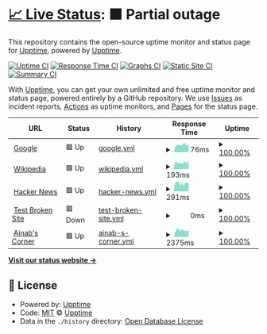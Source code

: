 # [📈 Live Status](https://demo.upptime.js.org): <!--live status--> **🟧 Partial outage**

This repository contains the open-source uptime monitor and status page for [Upptime](https://upptime.js.org), powered by [Upptime](https://github.com/upptime/upptime).

[![Uptime CI](https://github.com/drikusroor/upptime/workflows/Uptime%20CI/badge.svg)](https://github.com/drikusroor/upptime/actions?query=workflow%3A%22Uptime+CI%22)
[![Response Time CI](https://github.com/drikusroor/upptime/workflows/Response%20Time%20CI/badge.svg)](https://github.com/drikusroor/upptime/actions?query=workflow%3A%22Response+Time+CI%22)
[![Graphs CI](https://github.com/drikusroor/upptime/workflows/Graphs%20CI/badge.svg)](https://github.com/drikusroor/upptime/actions?query=workflow%3A%22Graphs+CI%22)
[![Static Site CI](https://github.com/drikusroor/upptime/workflows/Static%20Site%20CI/badge.svg)](https://github.com/drikusroor/upptime/actions?query=workflow%3A%22Static+Site+CI%22)
[![Summary CI](https://github.com/drikusroor/upptime/workflows/Summary%20CI/badge.svg)](https://github.com/drikusroor/upptime/actions?query=workflow%3A%22Summary+CI%22)

With [Upptime](https://upptime.js.org), you can get your own unlimited and free uptime monitor and status page, powered entirely by a GitHub repository. We use [Issues](https://github.com/upptime/upptime/issues) as incident reports, [Actions](https://github.com/drikusroor/upptime/actions) as uptime monitors, and [Pages](https://demo.upptime.js.org) for the status page.

<!--start: status pages-->
<!-- This summary is generated by Upptime (https://github.com/upptime/upptime) -->
<!-- Do not edit this manually, your changes will be overwritten -->
<!-- prettier-ignore -->
| URL | Status | History | Response Time | Uptime |
| --- | ------ | ------- | ------------- | ------ |
| <img alt="" src="https://favicons.githubusercontent.com/www.google.com" height="13"> [Google](https://www.google.com) | 🟩 Up | [google.yml](https://github.com/drikusroor/downntime/commits/HEAD/history/google.yml) | <details><summary><img alt="Response time graph" src="./graphs/google/response-time-week.png" height="20"> 76ms</summary><br><a href="https://drikusroor.github.io/downntime/history/google"><img alt="Response time 77" src="https://img.shields.io/endpoint?url=https%3A%2F%2Fraw.githubusercontent.com%2Fdrikusroor%2Fdownntime%2FHEAD%2Fapi%2Fgoogle%2Fresponse-time.json"></a><br><a href="https://drikusroor.github.io/downntime/history/google"><img alt="24-hour response time 79" src="https://img.shields.io/endpoint?url=https%3A%2F%2Fraw.githubusercontent.com%2Fdrikusroor%2Fdownntime%2FHEAD%2Fapi%2Fgoogle%2Fresponse-time-day.json"></a><br><a href="https://drikusroor.github.io/downntime/history/google"><img alt="7-day response time 76" src="https://img.shields.io/endpoint?url=https%3A%2F%2Fraw.githubusercontent.com%2Fdrikusroor%2Fdownntime%2FHEAD%2Fapi%2Fgoogle%2Fresponse-time-week.json"></a><br><a href="https://drikusroor.github.io/downntime/history/google"><img alt="30-day response time 77" src="https://img.shields.io/endpoint?url=https%3A%2F%2Fraw.githubusercontent.com%2Fdrikusroor%2Fdownntime%2FHEAD%2Fapi%2Fgoogle%2Fresponse-time-month.json"></a><br><a href="https://drikusroor.github.io/downntime/history/google"><img alt="1-year response time 77" src="https://img.shields.io/endpoint?url=https%3A%2F%2Fraw.githubusercontent.com%2Fdrikusroor%2Fdownntime%2FHEAD%2Fapi%2Fgoogle%2Fresponse-time-year.json"></a></details> | <details><summary><a href="https://drikusroor.github.io/downntime/history/google">100.00%</a></summary><a href="https://drikusroor.github.io/downntime/history/google"><img alt="All-time uptime 100.00%" src="https://img.shields.io/endpoint?url=https%3A%2F%2Fraw.githubusercontent.com%2Fdrikusroor%2Fdownntime%2FHEAD%2Fapi%2Fgoogle%2Fuptime.json"></a><br><a href="https://drikusroor.github.io/downntime/history/google"><img alt="24-hour uptime 100.00%" src="https://img.shields.io/endpoint?url=https%3A%2F%2Fraw.githubusercontent.com%2Fdrikusroor%2Fdownntime%2FHEAD%2Fapi%2Fgoogle%2Fuptime-day.json"></a><br><a href="https://drikusroor.github.io/downntime/history/google"><img alt="7-day uptime 100.00%" src="https://img.shields.io/endpoint?url=https%3A%2F%2Fraw.githubusercontent.com%2Fdrikusroor%2Fdownntime%2FHEAD%2Fapi%2Fgoogle%2Fuptime-week.json"></a><br><a href="https://drikusroor.github.io/downntime/history/google"><img alt="30-day uptime 100.00%" src="https://img.shields.io/endpoint?url=https%3A%2F%2Fraw.githubusercontent.com%2Fdrikusroor%2Fdownntime%2FHEAD%2Fapi%2Fgoogle%2Fuptime-month.json"></a><br><a href="https://drikusroor.github.io/downntime/history/google"><img alt="1-year uptime 100.00%" src="https://img.shields.io/endpoint?url=https%3A%2F%2Fraw.githubusercontent.com%2Fdrikusroor%2Fdownntime%2FHEAD%2Fapi%2Fgoogle%2Fuptime-year.json"></a></details>
| <img alt="" src="https://favicons.githubusercontent.com/en.wikipedia.org" height="13"> [Wikipedia](https://en.wikipedia.org) | 🟩 Up | [wikipedia.yml](https://github.com/drikusroor/downntime/commits/HEAD/history/wikipedia.yml) | <details><summary><img alt="Response time graph" src="./graphs/wikipedia/response-time-week.png" height="20"> 193ms</summary><br><a href="https://drikusroor.github.io/downntime/history/wikipedia"><img alt="Response time 242" src="https://img.shields.io/endpoint?url=https%3A%2F%2Fraw.githubusercontent.com%2Fdrikusroor%2Fdownntime%2FHEAD%2Fapi%2Fwikipedia%2Fresponse-time.json"></a><br><a href="https://drikusroor.github.io/downntime/history/wikipedia"><img alt="24-hour response time 167" src="https://img.shields.io/endpoint?url=https%3A%2F%2Fraw.githubusercontent.com%2Fdrikusroor%2Fdownntime%2FHEAD%2Fapi%2Fwikipedia%2Fresponse-time-day.json"></a><br><a href="https://drikusroor.github.io/downntime/history/wikipedia"><img alt="7-day response time 193" src="https://img.shields.io/endpoint?url=https%3A%2F%2Fraw.githubusercontent.com%2Fdrikusroor%2Fdownntime%2FHEAD%2Fapi%2Fwikipedia%2Fresponse-time-week.json"></a><br><a href="https://drikusroor.github.io/downntime/history/wikipedia"><img alt="30-day response time 242" src="https://img.shields.io/endpoint?url=https%3A%2F%2Fraw.githubusercontent.com%2Fdrikusroor%2Fdownntime%2FHEAD%2Fapi%2Fwikipedia%2Fresponse-time-month.json"></a><br><a href="https://drikusroor.github.io/downntime/history/wikipedia"><img alt="1-year response time 242" src="https://img.shields.io/endpoint?url=https%3A%2F%2Fraw.githubusercontent.com%2Fdrikusroor%2Fdownntime%2FHEAD%2Fapi%2Fwikipedia%2Fresponse-time-year.json"></a></details> | <details><summary><a href="https://drikusroor.github.io/downntime/history/wikipedia">100.00%</a></summary><a href="https://drikusroor.github.io/downntime/history/wikipedia"><img alt="All-time uptime 100.00%" src="https://img.shields.io/endpoint?url=https%3A%2F%2Fraw.githubusercontent.com%2Fdrikusroor%2Fdownntime%2FHEAD%2Fapi%2Fwikipedia%2Fuptime.json"></a><br><a href="https://drikusroor.github.io/downntime/history/wikipedia"><img alt="24-hour uptime 100.00%" src="https://img.shields.io/endpoint?url=https%3A%2F%2Fraw.githubusercontent.com%2Fdrikusroor%2Fdownntime%2FHEAD%2Fapi%2Fwikipedia%2Fuptime-day.json"></a><br><a href="https://drikusroor.github.io/downntime/history/wikipedia"><img alt="7-day uptime 100.00%" src="https://img.shields.io/endpoint?url=https%3A%2F%2Fraw.githubusercontent.com%2Fdrikusroor%2Fdownntime%2FHEAD%2Fapi%2Fwikipedia%2Fuptime-week.json"></a><br><a href="https://drikusroor.github.io/downntime/history/wikipedia"><img alt="30-day uptime 100.00%" src="https://img.shields.io/endpoint?url=https%3A%2F%2Fraw.githubusercontent.com%2Fdrikusroor%2Fdownntime%2FHEAD%2Fapi%2Fwikipedia%2Fuptime-month.json"></a><br><a href="https://drikusroor.github.io/downntime/history/wikipedia"><img alt="1-year uptime 100.00%" src="https://img.shields.io/endpoint?url=https%3A%2F%2Fraw.githubusercontent.com%2Fdrikusroor%2Fdownntime%2FHEAD%2Fapi%2Fwikipedia%2Fuptime-year.json"></a></details>
| <img alt="" src="https://favicons.githubusercontent.com/news.ycombinator.com" height="13"> [Hacker News](https://news.ycombinator.com) | 🟩 Up | [hacker-news.yml](https://github.com/drikusroor/downntime/commits/HEAD/history/hacker-news.yml) | <details><summary><img alt="Response time graph" src="./graphs/hacker-news/response-time-week.png" height="20"> 291ms</summary><br><a href="https://drikusroor.github.io/downntime/history/hacker-news"><img alt="Response time 355" src="https://img.shields.io/endpoint?url=https%3A%2F%2Fraw.githubusercontent.com%2Fdrikusroor%2Fdownntime%2FHEAD%2Fapi%2Fhacker-news%2Fresponse-time.json"></a><br><a href="https://drikusroor.github.io/downntime/history/hacker-news"><img alt="24-hour response time 218" src="https://img.shields.io/endpoint?url=https%3A%2F%2Fraw.githubusercontent.com%2Fdrikusroor%2Fdownntime%2FHEAD%2Fapi%2Fhacker-news%2Fresponse-time-day.json"></a><br><a href="https://drikusroor.github.io/downntime/history/hacker-news"><img alt="7-day response time 291" src="https://img.shields.io/endpoint?url=https%3A%2F%2Fraw.githubusercontent.com%2Fdrikusroor%2Fdownntime%2FHEAD%2Fapi%2Fhacker-news%2Fresponse-time-week.json"></a><br><a href="https://drikusroor.github.io/downntime/history/hacker-news"><img alt="30-day response time 355" src="https://img.shields.io/endpoint?url=https%3A%2F%2Fraw.githubusercontent.com%2Fdrikusroor%2Fdownntime%2FHEAD%2Fapi%2Fhacker-news%2Fresponse-time-month.json"></a><br><a href="https://drikusroor.github.io/downntime/history/hacker-news"><img alt="1-year response time 355" src="https://img.shields.io/endpoint?url=https%3A%2F%2Fraw.githubusercontent.com%2Fdrikusroor%2Fdownntime%2FHEAD%2Fapi%2Fhacker-news%2Fresponse-time-year.json"></a></details> | <details><summary><a href="https://drikusroor.github.io/downntime/history/hacker-news">100.00%</a></summary><a href="https://drikusroor.github.io/downntime/history/hacker-news"><img alt="All-time uptime 100.00%" src="https://img.shields.io/endpoint?url=https%3A%2F%2Fraw.githubusercontent.com%2Fdrikusroor%2Fdownntime%2FHEAD%2Fapi%2Fhacker-news%2Fuptime.json"></a><br><a href="https://drikusroor.github.io/downntime/history/hacker-news"><img alt="24-hour uptime 100.00%" src="https://img.shields.io/endpoint?url=https%3A%2F%2Fraw.githubusercontent.com%2Fdrikusroor%2Fdownntime%2FHEAD%2Fapi%2Fhacker-news%2Fuptime-day.json"></a><br><a href="https://drikusroor.github.io/downntime/history/hacker-news"><img alt="7-day uptime 100.00%" src="https://img.shields.io/endpoint?url=https%3A%2F%2Fraw.githubusercontent.com%2Fdrikusroor%2Fdownntime%2FHEAD%2Fapi%2Fhacker-news%2Fuptime-week.json"></a><br><a href="https://drikusroor.github.io/downntime/history/hacker-news"><img alt="30-day uptime 99.95%" src="https://img.shields.io/endpoint?url=https%3A%2F%2Fraw.githubusercontent.com%2Fdrikusroor%2Fdownntime%2FHEAD%2Fapi%2Fhacker-news%2Fuptime-month.json"></a><br><a href="https://drikusroor.github.io/downntime/history/hacker-news"><img alt="1-year uptime 100.00%" src="https://img.shields.io/endpoint?url=https%3A%2F%2Fraw.githubusercontent.com%2Fdrikusroor%2Fdownntime%2FHEAD%2Fapi%2Fhacker-news%2Fuptime-year.json"></a></details>
| <img alt="" src="https://favicons.githubusercontent.com/thissitedoesnotexist.koj.co" height="13"> [Test Broken Site](https://thissitedoesnotexist.koj.co) | 🟥 Down | [test-broken-site.yml](https://github.com/drikusroor/downntime/commits/HEAD/history/test-broken-site.yml) | <details><summary><img alt="Response time graph" src="./graphs/test-broken-site/response-time-week.png" height="20"> 0ms</summary><br><a href="https://drikusroor.github.io/downntime/history/test-broken-site"><img alt="Response time 0" src="https://img.shields.io/endpoint?url=https%3A%2F%2Fraw.githubusercontent.com%2Fdrikusroor%2Fdownntime%2FHEAD%2Fapi%2Ftest-broken-site%2Fresponse-time.json"></a><br><a href="https://drikusroor.github.io/downntime/history/test-broken-site"><img alt="24-hour response time 0" src="https://img.shields.io/endpoint?url=https%3A%2F%2Fraw.githubusercontent.com%2Fdrikusroor%2Fdownntime%2FHEAD%2Fapi%2Ftest-broken-site%2Fresponse-time-day.json"></a><br><a href="https://drikusroor.github.io/downntime/history/test-broken-site"><img alt="7-day response time 0" src="https://img.shields.io/endpoint?url=https%3A%2F%2Fraw.githubusercontent.com%2Fdrikusroor%2Fdownntime%2FHEAD%2Fapi%2Ftest-broken-site%2Fresponse-time-week.json"></a><br><a href="https://drikusroor.github.io/downntime/history/test-broken-site"><img alt="30-day response time 0" src="https://img.shields.io/endpoint?url=https%3A%2F%2Fraw.githubusercontent.com%2Fdrikusroor%2Fdownntime%2FHEAD%2Fapi%2Ftest-broken-site%2Fresponse-time-month.json"></a><br><a href="https://drikusroor.github.io/downntime/history/test-broken-site"><img alt="1-year response time 0" src="https://img.shields.io/endpoint?url=https%3A%2F%2Fraw.githubusercontent.com%2Fdrikusroor%2Fdownntime%2FHEAD%2Fapi%2Ftest-broken-site%2Fresponse-time-year.json"></a></details> | <details><summary><a href="https://drikusroor.github.io/downntime/history/test-broken-site">100.00%</a></summary><a href="https://drikusroor.github.io/downntime/history/test-broken-site"><img alt="All-time uptime 100.00%" src="https://img.shields.io/endpoint?url=https%3A%2F%2Fraw.githubusercontent.com%2Fdrikusroor%2Fdownntime%2FHEAD%2Fapi%2Ftest-broken-site%2Fuptime.json"></a><br><a href="https://drikusroor.github.io/downntime/history/test-broken-site"><img alt="24-hour uptime 100.00%" src="https://img.shields.io/endpoint?url=https%3A%2F%2Fraw.githubusercontent.com%2Fdrikusroor%2Fdownntime%2FHEAD%2Fapi%2Ftest-broken-site%2Fuptime-day.json"></a><br><a href="https://drikusroor.github.io/downntime/history/test-broken-site"><img alt="7-day uptime 100.00%" src="https://img.shields.io/endpoint?url=https%3A%2F%2Fraw.githubusercontent.com%2Fdrikusroor%2Fdownntime%2FHEAD%2Fapi%2Ftest-broken-site%2Fuptime-week.json"></a><br><a href="https://drikusroor.github.io/downntime/history/test-broken-site"><img alt="30-day uptime 100.00%" src="https://img.shields.io/endpoint?url=https%3A%2F%2Fraw.githubusercontent.com%2Fdrikusroor%2Fdownntime%2FHEAD%2Fapi%2Ftest-broken-site%2Fuptime-month.json"></a><br><a href="https://drikusroor.github.io/downntime/history/test-broken-site"><img alt="1-year uptime 100.00%" src="https://img.shields.io/endpoint?url=https%3A%2F%2Fraw.githubusercontent.com%2Fdrikusroor%2Fdownntime%2FHEAD%2Fapi%2Ftest-broken-site%2Fuptime-year.json"></a></details>
| <img alt="" src="https://favicons.githubusercontent.com/ainab.site" height="13"> [Ainab's Corner](https://ainab.site) | 🟩 Up | [ainab-s-corner.yml](https://github.com/drikusroor/downntime/commits/HEAD/history/ainab-s-corner.yml) | <details><summary><img alt="Response time graph" src="./graphs/ainab-s-corner/response-time-week.png" height="20"> 2375ms</summary><br><a href="https://drikusroor.github.io/downntime/history/ainab-s-corner"><img alt="Response time 1832" src="https://img.shields.io/endpoint?url=https%3A%2F%2Fraw.githubusercontent.com%2Fdrikusroor%2Fdownntime%2FHEAD%2Fapi%2Fainab-s-corner%2Fresponse-time.json"></a><br><a href="https://drikusroor.github.io/downntime/history/ainab-s-corner"><img alt="24-hour response time 2186" src="https://img.shields.io/endpoint?url=https%3A%2F%2Fraw.githubusercontent.com%2Fdrikusroor%2Fdownntime%2FHEAD%2Fapi%2Fainab-s-corner%2Fresponse-time-day.json"></a><br><a href="https://drikusroor.github.io/downntime/history/ainab-s-corner"><img alt="7-day response time 2375" src="https://img.shields.io/endpoint?url=https%3A%2F%2Fraw.githubusercontent.com%2Fdrikusroor%2Fdownntime%2FHEAD%2Fapi%2Fainab-s-corner%2Fresponse-time-week.json"></a><br><a href="https://drikusroor.github.io/downntime/history/ainab-s-corner"><img alt="30-day response time 1832" src="https://img.shields.io/endpoint?url=https%3A%2F%2Fraw.githubusercontent.com%2Fdrikusroor%2Fdownntime%2FHEAD%2Fapi%2Fainab-s-corner%2Fresponse-time-month.json"></a><br><a href="https://drikusroor.github.io/downntime/history/ainab-s-corner"><img alt="1-year response time 1832" src="https://img.shields.io/endpoint?url=https%3A%2F%2Fraw.githubusercontent.com%2Fdrikusroor%2Fdownntime%2FHEAD%2Fapi%2Fainab-s-corner%2Fresponse-time-year.json"></a></details> | <details><summary><a href="https://drikusroor.github.io/downntime/history/ainab-s-corner">100.00%</a></summary><a href="https://drikusroor.github.io/downntime/history/ainab-s-corner"><img alt="All-time uptime 99.95%" src="https://img.shields.io/endpoint?url=https%3A%2F%2Fraw.githubusercontent.com%2Fdrikusroor%2Fdownntime%2FHEAD%2Fapi%2Fainab-s-corner%2Fuptime.json"></a><br><a href="https://drikusroor.github.io/downntime/history/ainab-s-corner"><img alt="24-hour uptime 100.00%" src="https://img.shields.io/endpoint?url=https%3A%2F%2Fraw.githubusercontent.com%2Fdrikusroor%2Fdownntime%2FHEAD%2Fapi%2Fainab-s-corner%2Fuptime-day.json"></a><br><a href="https://drikusroor.github.io/downntime/history/ainab-s-corner"><img alt="7-day uptime 100.00%" src="https://img.shields.io/endpoint?url=https%3A%2F%2Fraw.githubusercontent.com%2Fdrikusroor%2Fdownntime%2FHEAD%2Fapi%2Fainab-s-corner%2Fuptime-week.json"></a><br><a href="https://drikusroor.github.io/downntime/history/ainab-s-corner"><img alt="30-day uptime 99.95%" src="https://img.shields.io/endpoint?url=https%3A%2F%2Fraw.githubusercontent.com%2Fdrikusroor%2Fdownntime%2FHEAD%2Fapi%2Fainab-s-corner%2Fuptime-month.json"></a><br><a href="https://drikusroor.github.io/downntime/history/ainab-s-corner"><img alt="1-year uptime 99.95%" src="https://img.shields.io/endpoint?url=https%3A%2F%2Fraw.githubusercontent.com%2Fdrikusroor%2Fdownntime%2FHEAD%2Fapi%2Fainab-s-corner%2Fuptime-year.json"></a></details>

<!--end: status pages-->

[**Visit our status website →**](https://demo.upptime.js.org)

## 📄 License

- Powered by: [Upptime](https://github.com/upptime/upptime)
- Code: [MIT](./LICENSE) © [Upptime](https://upptime.js.org)
- Data in the `./history` directory: [Open Database License](https://opendatacommons.org/licenses/odbl/1-0/)
